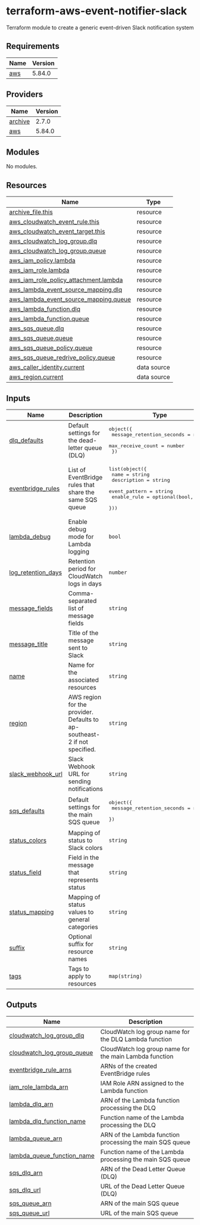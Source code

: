 # terraform-aws-event-notifier-slack

Terraform module to create a generic event-driven Slack notification system

## Requirements

| Name | Version |
|------|---------|
| <a name="requirement_aws"></a> [aws](#requirement\_aws) | 5.84.0 |

## Providers

| Name | Version |
|------|---------|
| <a name="provider_archive"></a> [archive](#provider\_archive) | 2.7.0 |
| <a name="provider_aws"></a> [aws](#provider\_aws) | 5.84.0 |

## Modules

No modules.

## Resources

| Name | Type |
|------|------|
| [archive_file.this](https://registry.terraform.io/providers/hashicorp/archive/latest/docs/resources/file) | resource |
| [aws_cloudwatch_event_rule.this](https://registry.terraform.io/providers/hashicorp/aws/5.84.0/docs/resources/cloudwatch_event_rule) | resource |
| [aws_cloudwatch_event_target.this](https://registry.terraform.io/providers/hashicorp/aws/5.84.0/docs/resources/cloudwatch_event_target) | resource |
| [aws_cloudwatch_log_group.dlq](https://registry.terraform.io/providers/hashicorp/aws/5.84.0/docs/resources/cloudwatch_log_group) | resource |
| [aws_cloudwatch_log_group.queue](https://registry.terraform.io/providers/hashicorp/aws/5.84.0/docs/resources/cloudwatch_log_group) | resource |
| [aws_iam_policy.lambda](https://registry.terraform.io/providers/hashicorp/aws/5.84.0/docs/resources/iam_policy) | resource |
| [aws_iam_role.lambda](https://registry.terraform.io/providers/hashicorp/aws/5.84.0/docs/resources/iam_role) | resource |
| [aws_iam_role_policy_attachment.lambda](https://registry.terraform.io/providers/hashicorp/aws/5.84.0/docs/resources/iam_role_policy_attachment) | resource |
| [aws_lambda_event_source_mapping.dlq](https://registry.terraform.io/providers/hashicorp/aws/5.84.0/docs/resources/lambda_event_source_mapping) | resource |
| [aws_lambda_event_source_mapping.queue](https://registry.terraform.io/providers/hashicorp/aws/5.84.0/docs/resources/lambda_event_source_mapping) | resource |
| [aws_lambda_function.dlq](https://registry.terraform.io/providers/hashicorp/aws/5.84.0/docs/resources/lambda_function) | resource |
| [aws_lambda_function.queue](https://registry.terraform.io/providers/hashicorp/aws/5.84.0/docs/resources/lambda_function) | resource |
| [aws_sqs_queue.dlq](https://registry.terraform.io/providers/hashicorp/aws/5.84.0/docs/resources/sqs_queue) | resource |
| [aws_sqs_queue.queue](https://registry.terraform.io/providers/hashicorp/aws/5.84.0/docs/resources/sqs_queue) | resource |
| [aws_sqs_queue_policy.queue](https://registry.terraform.io/providers/hashicorp/aws/5.84.0/docs/resources/sqs_queue_policy) | resource |
| [aws_sqs_queue_redrive_policy.queue](https://registry.terraform.io/providers/hashicorp/aws/5.84.0/docs/resources/sqs_queue_redrive_policy) | resource |
| [aws_caller_identity.current](https://registry.terraform.io/providers/hashicorp/aws/5.84.0/docs/data-sources/caller_identity) | data source |
| [aws_region.current](https://registry.terraform.io/providers/hashicorp/aws/5.84.0/docs/data-sources/region) | data source |

## Inputs

| Name | Description | Type | Default | Required |
|------|-------------|------|---------|:--------:|
| <a name="input_dlq_defaults"></a> [dlq\_defaults](#input\_dlq\_defaults) | Default settings for the dead-letter queue (DLQ) | <pre>object({<br/>    message_retention_seconds = number<br/>    max_receive_count         = number<br/>  })</pre> | <pre>{<br/>  "max_receive_count": 5,<br/>  "message_retention_seconds": 86400<br/>}</pre> | no |
| <a name="input_eventbridge_rules"></a> [eventbridge\_rules](#input\_eventbridge\_rules) | List of EventBridge rules that share the same SQS queue | <pre>list(object({<br/>    name          = string<br/>    description   = string<br/>    event_pattern = string<br/>    enable_rule   = optional(bool, true)<br/>  }))</pre> | `[]` | no |
| <a name="input_lambda_debug"></a> [lambda\_debug](#input\_lambda\_debug) | Enable debug mode for Lambda logging | `bool` | `false` | no |
| <a name="input_log_retention_days"></a> [log\_retention\_days](#input\_log\_retention\_days) | Retention period for CloudWatch logs in days | `number` | `30` | no |
| <a name="input_message_fields"></a> [message\_fields](#input\_message\_fields) | Comma-separated list of message fields | `string` | n/a | yes |
| <a name="input_message_title"></a> [message\_title](#input\_message\_title) | Title of the message sent to Slack | `string` | n/a | yes |
| <a name="input_name"></a> [name](#input\_name) | Name for the associated resources | `string` | n/a | yes |
| <a name="input_region"></a> [region](#input\_region) | AWS region for the provider. Defaults to ap-southeast-2 if not specified. | `string` | `"ap-southeast-2"` | no |
| <a name="input_slack_webhook_url"></a> [slack\_webhook\_url](#input\_slack\_webhook\_url) | Slack Webhook URL for sending notifications | `string` | n/a | yes |
| <a name="input_sqs_defaults"></a> [sqs\_defaults](#input\_sqs\_defaults) | Default settings for the main SQS queue | <pre>object({<br/>    message_retention_seconds = number<br/>  })</pre> | <pre>{<br/>  "message_retention_seconds": 300<br/>}</pre> | no |
| <a name="input_status_colors"></a> [status\_colors](#input\_status\_colors) | Mapping of status to Slack colors | `string` | n/a | yes |
| <a name="input_status_field"></a> [status\_field](#input\_status\_field) | Field in the message that represents status | `string` | n/a | yes |
| <a name="input_status_mapping"></a> [status\_mapping](#input\_status\_mapping) | Mapping of status values to general categories | `string` | n/a | yes |
| <a name="input_suffix"></a> [suffix](#input\_suffix) | Optional suffix for resource names | `string` | `""` | no |
| <a name="input_tags"></a> [tags](#input\_tags) | Tags to apply to resources | `map(string)` | `{}` | no |

## Outputs

| Name | Description |
|------|-------------|
| <a name="output_cloudwatch_log_group_dlq"></a> [cloudwatch\_log\_group\_dlq](#output\_cloudwatch\_log\_group\_dlq) | CloudWatch log group name for the DLQ Lambda function |
| <a name="output_cloudwatch_log_group_queue"></a> [cloudwatch\_log\_group\_queue](#output\_cloudwatch\_log\_group\_queue) | CloudWatch log group name for the main Lambda function |
| <a name="output_eventbridge_rule_arns"></a> [eventbridge\_rule\_arns](#output\_eventbridge\_rule\_arns) | ARNs of the created EventBridge rules |
| <a name="output_iam_role_lambda_arn"></a> [iam\_role\_lambda\_arn](#output\_iam\_role\_lambda\_arn) | IAM Role ARN assigned to the Lambda function |
| <a name="output_lambda_dlq_arn"></a> [lambda\_dlq\_arn](#output\_lambda\_dlq\_arn) | ARN of the Lambda function processing the DLQ |
| <a name="output_lambda_dlq_function_name"></a> [lambda\_dlq\_function\_name](#output\_lambda\_dlq\_function\_name) | Function name of the Lambda processing the DLQ |
| <a name="output_lambda_queue_arn"></a> [lambda\_queue\_arn](#output\_lambda\_queue\_arn) | ARN of the Lambda function processing the main SQS queue |
| <a name="output_lambda_queue_function_name"></a> [lambda\_queue\_function\_name](#output\_lambda\_queue\_function\_name) | Function name of the Lambda processing the main SQS queue |
| <a name="output_sqs_dlq_arn"></a> [sqs\_dlq\_arn](#output\_sqs\_dlq\_arn) | ARN of the Dead Letter Queue (DLQ) |
| <a name="output_sqs_dlq_url"></a> [sqs\_dlq\_url](#output\_sqs\_dlq\_url) | URL of the Dead Letter Queue (DLQ) |
| <a name="output_sqs_queue_arn"></a> [sqs\_queue\_arn](#output\_sqs\_queue\_arn) | ARN of the main SQS queue |
| <a name="output_sqs_queue_url"></a> [sqs\_queue\_url](#output\_sqs\_queue\_url) | URL of the main SQS queue |
